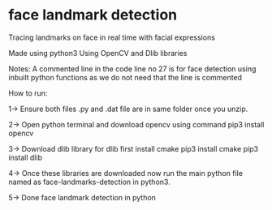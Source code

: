 # face landmark detection
 Tracing landmarks on face in real time with facial expressions

Made using python3 
Using OpenCV and Dlib libraries

Notes:
A commented line in the code line no 27 is for face detection using inbuilt python functions as we do not need that the line is commented 

How to run:

1-> Ensure both files .py and .dat file are in same folder once you unzip.

2-> Open python terminal and download opencv using command 
      pip3 install opencv     
      
3-> Download dlib library 
      for dlib first install cmake 
      pip3 install cmake
      pip3 install dlib    
      
4-> Once these libraries are downloaded now run the main python file named as face-landmarks-detection in python3.

5-> Done face landmark detection in python

